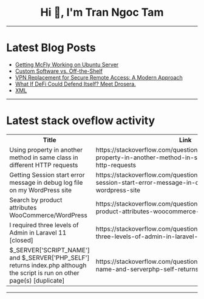 <h1 align="center">Hi 👋, I'm Tran Ngoc Tam</h1>

---

# Latest Blog Posts 
<!-- BLOG-POST-LIST:START -->
- [Getting McFly Working on Ubuntu Server](https://dev.to/nickytonline/getting-mcfly-working-on-ubuntu-server-without-losing-your-mind-2k5e)
- [Custom Software vs. Off-the-Shelf](https://dev.to/bridgegroupsolutions/custom-software-vs-off-the-shelf-8m8)
- [VPN Replacement for Secure Remote Access: A Modern Approach](https://dev.to/lightningdev123/vpn-replacement-for-secure-remote-access-a-modern-approach-1203)
- [What If DeFi Could Defend Itself? Meet Drosera.](https://dev.to/dhis_is_jj/what-if-defi-could-defend-itself-meet-drosera-2ffa)
- [XML](https://dev.to/rakesh_chaubey_ac4fa25823/xml-2llm)
<!-- BLOG-POST-LIST:END -->

---

# Latest stack oveflow activity
<table>
  <tr><th>Title</th><th>Link</th></tr>
  <!-- STACKOVERFLOW:START --><tr><td>Using property in another method in same class in different HTTP requests</td><td>https://stackoverflow.com/questions/79638401/using-property-in-another-method-in-same-class-in-different-http-requests</td></tr><tr><td>Getting Session start error message in debug log file on my WordPress site</td><td>https://stackoverflow.com/questions/79638276/getting-session-start-error-message-in-debug-log-file-on-my-wordpress-site</td></tr><tr><td>Search by product attributes WooCommerce/WordPress</td><td>https://stackoverflow.com/questions/79638162/search-by-product-attributes-woocommerce-wordpress</td></tr><tr><td>I required three levels of Admin in Laravel 11 [closed]</td><td>https://stackoverflow.com/questions/79637929/i-required-three-levels-of-admin-in-laravel-11</td></tr><tr><td>$_SERVER[&#39;SCRIPT_NAME&#39;] and $_SERVER[&#39;PHP_SELF&#39;] returns index.php although the script is run on other page&lpar;s&rpar; [duplicate]</td><td>https://stackoverflow.com/questions/79637734/serverscript-name-and-serverphp-self-returns-index-php-although-the</td></tr><!-- STACKOVERFLOW:END -->
</table>

---


